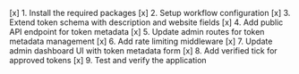 [x] 1. Install the required packages
[x] 2. Setup workflow configuration
[x] 3. Extend token schema with description and website fields
[x] 4. Add public API endpoint for token metadata
[x] 5. Update admin routes for token metadata management
[x] 6. Add rate limiting middleware
[x] 7. Update admin dashboard UI with token metadata form
[x] 8. Add verified tick for approved tokens
[x] 9. Test and verify the application
